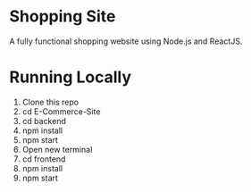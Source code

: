 # Shopping Site
A fully functional shopping website using Node.js and ReactJS.
# Running Locally
1. Clone this repo
2. cd E-Commerce-Site
3. cd backend 
4. npm install
5. npm start
6. Open new terminal
7. cd frontend
8. npm install
9. npm start
